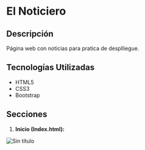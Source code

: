 # El Noticiero

## Descripción

Página web con noticias para pratica de desplliegue.


## Tecnologías Utilizadas

*   HTML5
*   CSS3
*   Bootstrap

## Secciones

1.  **Inicio (Index.html):**

![Sin título](https://github.com/user-attachments/assets/6c992414-378c-4e3f-99a6-dcf82b401c1a)

